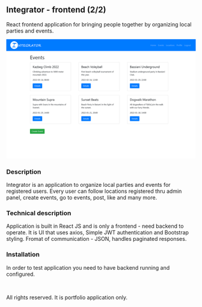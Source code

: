 <h2>Integrator - frontend (2/2)</h2>
<p>React frontend application for bringing people together by organizing local parties and events.</p>

<p><img src="./Screenshot 2022-01-17 at 16-36-14 INTEGRATOR.png" /></p>

<h3>Description</h3>
<p>Integrator is an application to organize local parties and events for registered users. Every user can follow locations registered thru admin panel, create events, go to events, post, like and many more.</p>

<h3>Technical description</h3>
<p>Application is built in React JS and is only a frontend - need backend to operate. It is UI that uses axios, Simple JWT authentication and Bootstrap styling. Fromat of communication - JSON, handles paginated responses.</p>

<h3>Installation</h3>
<p>In order to test application you need to have backend running and configured.</p>

<br>
<p>All rights reserved. It is portfolio application only.</p>
